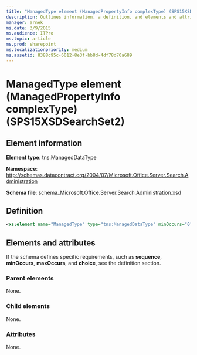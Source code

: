 ```yaml
---
title: "ManagedType element (ManagedPropertyInfo complexType) (SPS15XSDSearchSet2)"
description: Outlines information, a definition, and elements and attributes for the ManagedType element (ManagedPropertyInfo complexType) Sharepoint.
manager: arnek
ms.date: 3/9/2015
ms.audience: ITPro
ms.topic: article
ms.prod: sharepoint
ms.localizationpriority: medium
ms.assetid: 8388c95c-6012-8e3f-bb8d-4df78d70a689
---
```


# ManagedType element (ManagedPropertyInfo complexType) (SPS15XSDSearchSet2)

 
  
## Element information
**Element type**: tns:ManagedDataType

**Namespace**: http://schemas.datacontract.org/2004/07/Microsoft.Office.Server.Search.Administration 

**Schema file**: schema_Microsoft.Office.Server.Search.Administration.xsd 
   
## Definition

```XML
<xs:element name="ManagedType" type="tns:ManagedDataType" minOccurs="0"></xs:element>

```

## Elements and attributes

If the schema defines specific requirements, such as **sequence**, **minOccurs**, **maxOccurs**, and **choice**, see the definition section. 
  
### Parent elements

None.
  
### Child elements

None.
  
### Attributes

None.
  

